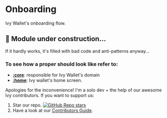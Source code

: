 # Onboarding

Ivy Wallet's onboarding flow.

## 🚧 Module under construction...

If it hardly works, it's filled with bad code and anti-patterns anyway...

### To see how a proper should look like refer to:

- **[:core](../core)**: responsible for Ivy Wallet's domain
- **[:home](../home/)**: Ivy wallet's home screen.

Apologies for the inconvenience! I'm a solo dev + the help of our awesome Ivy contributors. If you
want to support us:

1. Star our repo.
   [![GitHub Repo stars](https://img.shields.io/github/stars/Ivy-Apps/ivy-wallet?style=social)](https://github.com/Ivy-Apps/ivy-wallet/stargazers)
2. Have a look at our [Contributors Guide](../CONTRIBUTING.md).